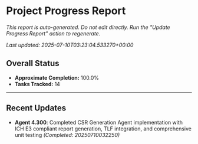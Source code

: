 # Project Progress Report

*This report is auto-generated. Do not edit directly.*
*Run the "Update Progress Report" action to regenerate.*

*Last updated: 2025-07-10T03:23:04.533270+00:00*


## Overall Status

-   **Approximate Completion:** 100.0%
-   **Tasks Tracked:** 14

---

## Recent Updates

- **Agent 4.300**: Completed CSR Generation Agent implementation with ICH E3 compliant report generation, TLF integration, and comprehensive unit testing *(Completed: 20250710032250)*